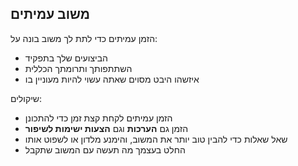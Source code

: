 ## משוב עמיתים

הזמן עמיתים כדי לתת לך משוב בונה על:

- הביצועים שלך בתפקיד
- השתתפותך ותרומתך הכללית
- איזשהו היבט מסוים שאתה עשוי להיות מעוניין בו

שיקולים:

- הזמן עמיתים לקחת קצת זמן כדי להתכונן
- הזמן גם **הערכות** וגם **הצעות ישימות לשיפור**
- שאל שאלות כדי להבין טוב יותר את המשוב, והימנע מלדון או לשפוט אותו
- החלט בעצמך מה תעשה עם המשוב שתקבל